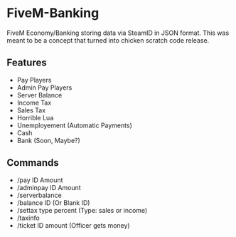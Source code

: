 # FiveM-Banking
FiveM Economy/Banking storing data via SteamID in JSON format. This was meant to be a concept that turned into chicken scratch code release.

## Features
* Pay Players
* Admin Pay Players
* Server Balance
* Income Tax
* Sales Tax
* Horrible Lua
* Unemployement (Automatic Payments)
* Cash
* Bank (Soon, Maybe?)

## Commands
* /pay ID Amount
* /adminpay ID Amount
* /serverbalance
* /balance ID (Or Blank ID)
* /settax type percent (Type: sales or income)
* /taxinfo
* /ticket ID amount (Officer gets money)
